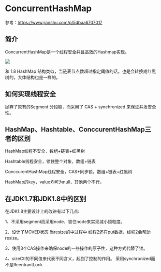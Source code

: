 # ConcurrentHashMap

参考：https://www.jianshu.com/p/5dbaa6707017

## 简介

ConcurrentHashMap是一个线程安全并且高效的Hashmap实现。

![](../Images/3.png)

和 1.8 HashMap 结构类似，当链表节点数超过指定阈值的话，也是会转换成红黑树的，大体结构也是一样的。

## 如何实现线程安全

抛弃了原有的Segment 分段锁，而采用了 CAS + synchronized 来保证并发安全性。

## HashMap、Hashtable、ConccurentHashMap三者的区别

HashMap线程不安全，数组+链表+红黑树

Hashtable线程安全，锁住整个对象，数组+链表

ConccurentHashMap线程安全，CAS+同步锁，数组+链表+红黑树

HashMap的key，value均可为null，其他两个不行。

## 在JDK1.7和JDK1.8中的区别

在JDK1.8主要设计上的改进有以下几点:

1、不采用segment而采用node，锁住node来实现减小锁粒度。

2、设计了MOVED状态 当resize的中过程中 线程2还在put数据，线程2会帮助resize。

3、使用3个CAS操作来确保node的一些操作的原子性，这种方式代替了锁。

4、sizeCtl的不同值来代表不同含义，起到了控制的作用。
采用synchronized而不是ReentrantLock



